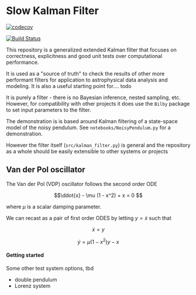 # Slow Kalman Filter


[![codecov](https://codecov.io/gh/tomkimpson/SlowKalmanFilter/graph/badge.svg?token=MXT5Y10BX7)](https://codecov.io/gh/tomkimpson/SlowKalmanFilter)

[![Build Status](https://github.com/tomkimpson/SlowKalmanFilter/actions/workflows/run_test.yml/badge.svg?branch=main)](https://github.com/tomkimpson/SlowKalmanFilter/actions/workflows/run_test.yml?query=branch%3Amain)


This repository is a generalized extended Kalman filter that focuses on correctness, explicitness and good unit tests over computational performance.

It is used as a "source of truth" to check the results of other more performant filters for application to astrophysical data analysis and modeling. It is also a useful starting point for.... todo

It is purely a filter - there is no Bayesian inference, nested sampling, etc. However, for compatibility with other projects it does use the `Bilby` package to set input parameters to the filter.

The demonstration is is based around Kalman filtering of a state-space model of the noisy pendulum. See `notebooks/NoisyPendulum.py` for a demonstration.

However the filter itself (`src/kalman_filter.py`) is general and the repository as a whole should be easily extensible to other systems or projects


## Van der Pol oscillator

The Van der Pol (VDP) oscillator follows the second order ODE

$$\ddot{x} - \mu (1 - x^2) + x = 0 $$

where $\mu$ is a scalar damping parameter.

We can recast as a pair of first order ODES by letting $y = \dot{x}$ such that


$$\dot{x} = y$$

$$\dot{y} = \mu(1-x^2)y - x$$




#### Getting started
<!-- 
1. Use `configs/create_ini_file.py` to create a `.ini` file. All settings for synthetic data are contained in this `.ini` file. 

2. Pass the `.ini` file as a command line argument to `src/main.py`. FOr example, `python main.py configs/sandbox.ini`


If no config file is passed, then the filter will run with default parameters. 
 -->




Some other test system options, tbd 

* double pendulum
* Lorenz system


